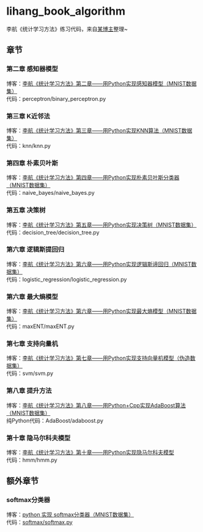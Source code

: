 # lihang_book_algorithm

李航《统计学习方法》练习代码，来自[某博主](https://me.csdn.net/wds2006sdo)整理~

## 章节

### 第二章 感知器模型
博客：[李航《统计学习方法》第二章——用Python实现感知器模型（MNIST数据集）](http://blog.csdn.net/wds2006sdo/article/details/51923546)
<br>代码：perceptron/binary_perceptron.py

### 第三章 K近邻法
博客：[李航《统计学习方法》第三章——用Python实现KNN算法（MNIST数据集）](http://blog.csdn.net/wds2006sdo/article/details/51933044)
<br>代码：knn/knn.py

### 第四章 朴素贝叶斯
博客：[李航《统计学习方法》第四章——用Python实现朴素贝叶斯分类器（MNIST数据集）](http://blog.csdn.net/wds2006sdo/article/details/51967839)
<br>代码：naive_bayes/naive_bayes.py

### 第五章 决策树
博客：[李航《统计学习方法》第五章——用Python实现决策树（MNIST数据集）](http://blog.csdn.net/wds2006sdo/article/details/52849400)
<br>代码：decision_tree/decision_tree.py

### 第六章 逻辑斯提回归
博客：[李航《统计学习方法》第六章——用Python实现逻辑斯谛回归（MNIST数据集）](http://blog.csdn.net/wds2006sdo/article/details/53084871)
<br>代码：logistic_regression/logistic_regression.py

### 第六章 最大熵模型
博客：[李航《统计学习方法》第六章——用Python实现最大熵模型（MNIST数据集）](http://blog.csdn.net/wds2006sdo/article/details/53106579)
<br>代码：maxENT/maxENT.py

### 第七章 支持向量机
博客：[李航《统计学习方法》第七章——用Python实现支持向量机模型（伪造数据集）](http://blog.csdn.net/wds2006sdo/article/details/53156589)
<br>代码：svm/svm.py

### 第八章 提升方法
博客：[李航《统计学习方法》第八章——用Python+Cpp实现AdaBoost算法（MNIST数据集）](http://blog.csdn.net/wds2006sdo/article/details/53195725)
<br>纯Python代码：AdaBoost/adaboost.py

### 第十章 隐马尔科夫模型
博客：[李航《统计学习方法》第十章——用Python实现隐马尔科夫模型](http://blog.csdn.net/wds2006sdo/article/details/75212599)
<br>代码：hmm/hmm.py

## 额外章节

### softmax分类器
博客：[python 实现 softmax分类器（MNIST数据集）](http://blog.csdn.net/wds2006sdo/article/details/53699778)
<br>代码：[softmax/softmax.py](https://github.com/WenDesi/lihang_book_algorithm/blob/master/softmax/softmax.py)
